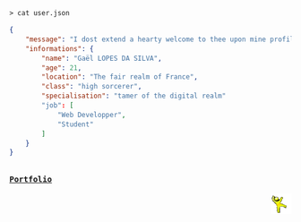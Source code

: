 <!--- 2024-11-28T14:58:31.685 --->

```shell
> cat user.json
```

```json
{
    "message": "I dost extend a hearty welcome to thee upon mine profile page",
    "informations": {
        "name": "Gaël LOPES DA SILVA",
        "age": 21,
        "location": "The fair realm of France",
        "class": "high sorcerer",
        "specialisation": "tamer of the digital realm"
        "job": [
            "Web Developper",
            "Student"
        ]
    }
}
```

[<kbd><br><strong>Portfolio</strong><br><br></kbd>](https://gael-lopes-da-silva.github.io/portfolio/)
<img align="right" style="width: 37px;" title="Behold yon man clad in yellow, who doth dance with mirth. Question him not, fair sirs." alt="Alas, he hath departed..." src="./assets/yellow_man.gif">

